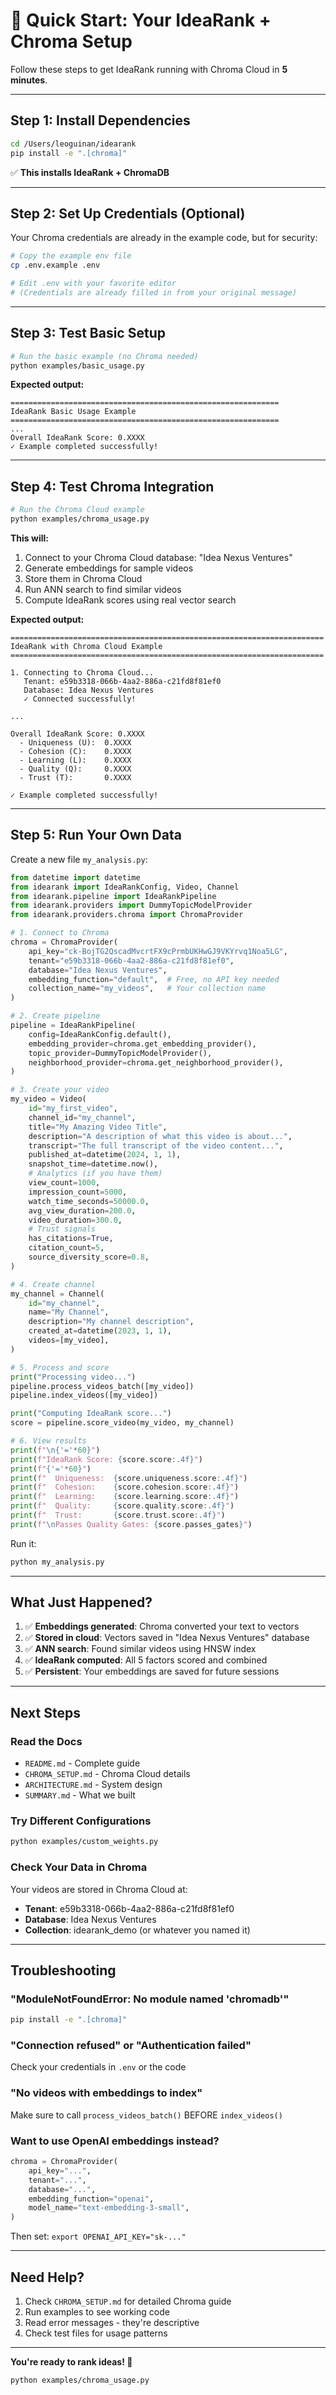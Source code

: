 # 🚀 Quick Start: Your IdeaRank + Chroma Setup

Follow these steps to get IdeaRank running with Chroma Cloud in **5 minutes**.

---

## Step 1: Install Dependencies

```bash
cd /Users/leoguinan/idearank
pip install -e ".[chroma]"
```

✅ **This installs IdeaRank + ChromaDB**

---

## Step 2: Set Up Credentials (Optional)

Your Chroma credentials are already in the example code, but for security:

```bash
# Copy the example env file
cp .env.example .env

# Edit .env with your favorite editor
# (Credentials are already filled in from your original message)
```

---

## Step 3: Test Basic Setup

```bash
# Run the basic example (no Chroma needed)
python examples/basic_usage.py
```

**Expected output:**
```
============================================================
IdeaRank Basic Usage Example
============================================================
...
Overall IdeaRank Score: 0.XXXX
✓ Example completed successfully!
```

---

## Step 4: Test Chroma Integration

```bash
# Run the Chroma Cloud example
python examples/chroma_usage.py
```

**This will:**
1. Connect to your Chroma Cloud database: "Idea Nexus Ventures"
2. Generate embeddings for sample videos
3. Store them in Chroma Cloud
4. Run ANN search to find similar videos
5. Compute IdeaRank scores using real vector search

**Expected output:**
```
======================================================================
IdeaRank with Chroma Cloud Example
======================================================================

1. Connecting to Chroma Cloud...
   Tenant: e59b3318-066b-4aa2-886a-c21fd8f81ef0
   Database: Idea Nexus Ventures
   ✓ Connected successfully!

...

Overall IdeaRank Score: 0.XXXX
  - Uniqueness (U):  0.XXXX
  - Cohesion (C):    0.XXXX
  - Learning (L):    0.XXXX
  - Quality (Q):     0.XXXX
  - Trust (T):       0.XXXX

✓ Example completed successfully!
```

---

## Step 5: Run Your Own Data

Create a new file `my_analysis.py`:

```python
from datetime import datetime
from idearank import IdeaRankConfig, Video, Channel
from idearank.pipeline import IdeaRankPipeline
from idearank.providers import DummyTopicModelProvider
from idearank.providers.chroma import ChromaProvider

# 1. Connect to Chroma
chroma = ChromaProvider(
    api_key="ck-BojTG2QscadMvcrtFX9cPrmbUKHwGJ9VKYrvq1Noa5LG",
    tenant="e59b3318-066b-4aa2-886a-c21fd8f81ef0",
    database="Idea Nexus Ventures",
    embedding_function="default",  # Free, no API key needed
    collection_name="my_videos",   # Your collection name
)

# 2. Create pipeline
pipeline = IdeaRankPipeline(
    config=IdeaRankConfig.default(),
    embedding_provider=chroma.get_embedding_provider(),
    topic_provider=DummyTopicModelProvider(),
    neighborhood_provider=chroma.get_neighborhood_provider(),
)

# 3. Create your video
my_video = Video(
    id="my_first_video",
    channel_id="my_channel",
    title="My Amazing Video Title",
    description="A description of what this video is about...",
    transcript="The full transcript of the video content...",
    published_at=datetime(2024, 1, 1),
    snapshot_time=datetime.now(),
    # Analytics (if you have them)
    view_count=1000,
    impression_count=5000,
    watch_time_seconds=50000.0,
    avg_view_duration=200.0,
    video_duration=300.0,
    # Trust signals
    has_citations=True,
    citation_count=5,
    source_diversity_score=0.8,
)

# 4. Create channel
my_channel = Channel(
    id="my_channel",
    name="My Channel",
    description="My channel description",
    created_at=datetime(2023, 1, 1),
    videos=[my_video],
)

# 5. Process and score
print("Processing video...")
pipeline.process_videos_batch([my_video])
pipeline.index_videos([my_video])

print("Computing IdeaRank score...")
score = pipeline.score_video(my_video, my_channel)

# 6. View results
print(f"\n{'='*60}")
print(f"IdeaRank Score: {score.score:.4f}")
print(f"{'='*60}")
print(f"  Uniqueness:  {score.uniqueness.score:.4f}")
print(f"  Cohesion:    {score.cohesion.score:.4f}")
print(f"  Learning:    {score.learning.score:.4f}")
print(f"  Quality:     {score.quality.score:.4f}")
print(f"  Trust:       {score.trust.score:.4f}")
print(f"\nPasses Quality Gates: {score.passes_gates}")
```

Run it:
```bash
python my_analysis.py
```

---

## What Just Happened?

1. ✅ **Embeddings generated**: Chroma converted your text to vectors
2. ✅ **Stored in cloud**: Vectors saved in "Idea Nexus Ventures" database
3. ✅ **ANN search**: Found similar videos using HNSW index
4. ✅ **IdeaRank computed**: All 5 factors scored and combined
5. ✅ **Persistent**: Your embeddings are saved for future sessions

---

## Next Steps

### Read the Docs
- `README.md` - Complete guide
- `CHROMA_SETUP.md` - Chroma Cloud details
- `ARCHITECTURE.md` - System design
- `SUMMARY.md` - What we built

### Try Different Configurations
```bash
python examples/custom_weights.py
```

### Check Your Data in Chroma
Your videos are stored in Chroma Cloud at:
- **Tenant**: e59b3318-066b-4aa2-886a-c21fd8f81ef0
- **Database**: Idea Nexus Ventures
- **Collection**: idearank_demo (or whatever you named it)

---

## Troubleshooting

### "ModuleNotFoundError: No module named 'chromadb'"
```bash
pip install -e ".[chroma]"
```

### "Connection refused" or "Authentication failed"
Check your credentials in `.env` or the code

### "No videos with embeddings to index"
Make sure to call `process_videos_batch()` BEFORE `index_videos()`

### Want to use OpenAI embeddings instead?
```python
chroma = ChromaProvider(
    api_key="...",
    tenant="...",
    database="...",
    embedding_function="openai",
    model_name="text-embedding-3-small",
)
```

Then set: `export OPENAI_API_KEY="sk-..."`

---

## Need Help?

1. Check `CHROMA_SETUP.md` for detailed Chroma guide
2. Run examples to see working code
3. Read error messages - they're descriptive
4. Check test files for usage patterns

---

**You're ready to rank ideas! 🚀**

```bash
python examples/chroma_usage.py
```

